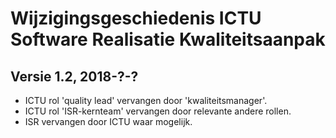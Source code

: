 # Wijzigingsgeschiedenis ICTU Software Realisatie Kwaliteitsaanpak 

## Versie 1.2, 2018-?-?

- ICTU rol 'quality lead' vervangen door 'kwaliteitsmanager'.
- ICTU rol 'ISR-kernteam' vervangen door relevante andere rollen.
- ISR vervangen door ICTU waar mogelijk.
